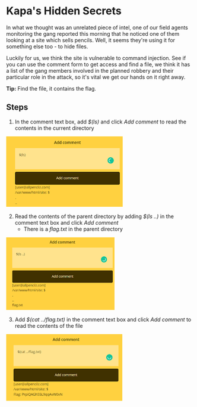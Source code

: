 # Kapa's Hidden Secrets
In what we thought was an unrelated piece of intel, one of our field agents monitoring the gang reported this morning that he noticed one of them looking at a site which sells pencils. Well, it seems they're using it for something else too - to hide files.

Luckily for us, we think the site is vulnerable to command injection. See if you can use the comment form to get access and find a file, we think it has a list of the gang members involved in the planned robbery and their particular role in the attack, so it's vital we get our hands on it right away.

**Tip:** Find the file, it contains the flag.

## Steps
1. In the comment text box, add *$(ls)* and click *Add comment* to read the contents in the current directory

![ls command](/assets/screenshots/hq-10-Kapa'sHiddenSecrets/step-1.png)

2. Read the contents of the parent directory by adding *$(ls ..)* in the comment text box and click *Add comment*
    - There is a *flag.txt* in the parent directory

![ls .. command](/assets/screenshots/hq-10-Kapa'sHiddenSecrets/step-2.png)

3. Add *$(cat ../flag.txt)* in the comment text box and click *Add comment* to read the contents of the file

![read flag](/assets/screenshots/hq-10-Kapa'sHiddenSecrets/step-3.png)